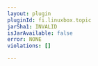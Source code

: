 ```yaml
---
layout: plugin
pluginId: fi.linuxbox.topic
jarSha1: INVALID
isJarAvailable: false
error: NONE
violations: []

---
```

